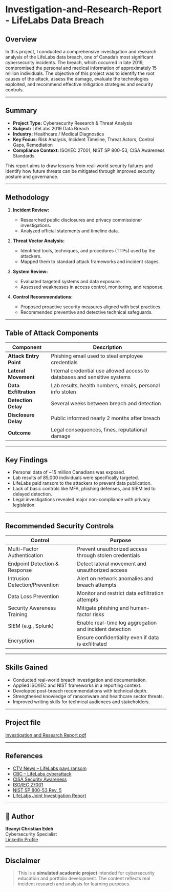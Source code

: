 # Investigation-and-Research-Report - LifeLabs Data Breach 

##   Overview

In this project, I conducted a comprehensive investigation and research analysis of the LifeLabs data breach, one of Canada’s most significant cybersecurity incidents. The breach, which occurred in late 2019, compromised the personal and medical information of approximately 15 million individuals. The objective of this project was to identify the root causes of the attack, assess the damage, evaluate the technologies exploited, and recommend effective mitigation strategies and security controls.

---

## Summary

- **Project Type:** Cybersecurity Research & Threat Analysis
- **Subject:** LifeLabs 2019 Data Breach
- **Industry:** Healthcare / Medical Diagnostics
- **Key Focus:** Risk Analysis, Incident Timeline, Threat Actors, Control Gaps, Remediation
- **Compliance Context:** ISO/IEC 27001, NIST SP 800-53, CISA Awareness Standards

This report aims to draw lessons from real-world security failures and identify how future threats can be mitigated through improved security posture and governance.

---

##  Methodology

1. **Incident Review:**
   - Researched public disclosures and privacy commissioner investigations.
   - Analyzed official statements and timeline data.
   
2. **Threat Vector Analysis:**
   - Identified tools, techniques, and procedures (TTPs) used by the attackers.
   - Mapped them to standard attack frameworks and incident stages.

3. **System Review:**
   - Evaluated targeted systems and data exposure.
   - Assessed weaknesses in access control, monitoring, and response.

4. **Control Recommendations:**
   - Proposed proactive security measures aligned with best practices.
   - Recommended preventive and detective technical safeguards.

---

##  Table of Attack Components

| Component                    | Description                                                                 |
|-----------------------------|-----------------------------------------------------------------------------|
| **Attack Entry Point**      | Phishing email used to steal employee credentials                          |
| **Lateral Movement**        | Internal credential use allowed access to databases and sensitive systems  |
| **Data Exfiltration**       | Lab results, health numbers, emails, personal info stolen                   |
| **Detection Delay**         | Several weeks between breach and detection                                 |
| **Disclosure Delay**        | Public informed nearly 2 months after breach                               |
| **Outcome**                 | Legal consequences, fines, reputational damage                             |

---

##  Key Findings

- Personal data of ~15 million Canadians was exposed.
- Lab results of 85,000 individuals were specifically targeted.
- LifeLabs paid ransom to the attackers to prevent data publication.
- Lack of basic controls like MFA, phishing defenses, and SIEM led to delayed detection.
- Legal investigations revealed major non-compliance with privacy legislation.

---

##  Recommended Security Controls

| Control                        | Purpose                                                                 |
|-------------------------------|-------------------------------------------------------------------------|
| Multi-Factor Authentication    | Prevent unauthorized access through stolen credentials                  |
| Endpoint Detection & Response  | Detect lateral movement and unauthorized access                         |
| Intrusion Detection/Prevention | Alert on network anomalies and breach attempts                          |
| Data Loss Prevention           | Monitor and restrict data exfiltration attempts                         |
| Security Awareness Training    | Mitigate phishing and human-factor risks                               |
| SIEM (e.g., Splunk)            | Enable real-time log aggregation and incident detection                  |
| Encryption                     | Ensure confidentiality even if data is exfiltrated                      |

---


##  Skills Gained

- Conducted real-world breach investigation and documentation.
- Applied ISO/IEC and NIST frameworks in a reporting context.
- Developed post-breach recommendations with technical depth.
- Strengthened knowledge of ransomware and healthcare sector threats.
- Improved writing skills for technical audiences and stakeholders.

---

##  Project file
[Investigation and Research Report pdf ](Investigation_and_Research_Report_LifeLabs_Data_Breach.pdf)


---

##  References

- [CTV News – LifeLabs pays ransom](https://www.ctvnews.ca/business/lifelabs-pays-ransom-after-cyberattack-exposes-personal-information-of-15-million-canadians-1.4731520)
- [CBC – LifeLabs cyberattack](https://www.cbc.ca/news/canada/british-columbia/lifelabs-hacked-cyberattack-1.5399577)
- [CISA Security Awareness](https://us-cert.cisa.gov/ncas/tips/ST04-003)
- [ISO/IEC 27001](https://www.iso.org/standard/54534.html)
- [NIST SP 800-53 Rev. 5](https://csrc.nist.gov/publications/detail/sp/800-53/rev-5/final)
- [LifeLabs Joint Investigation Report](https://www.ipc.on.ca/wp-content/uploads/2020/06/LifeLabs-Joint-Investigation-Report.pdf)

---

## 👤 Author
**Ifeanyi Christian Edeh**  
Cybersecurity Specialist  
[LinkedIn Profile](https://www.linkedin.com/in/ifeanyiedeh)

---

##  Disclaimer

> This is a **simulated academic project** intended for cybersecurity education and portfolio development. The content reflects real incident research and analysis for learning purposes.
